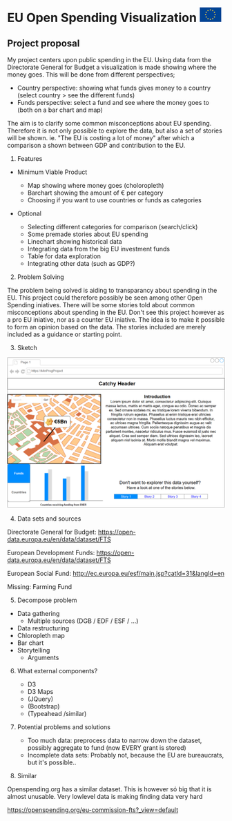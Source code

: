 # EU Open Spending Visualization ![Flag](/doc/euflag.gif)

## Project proposal
My project centers upon public spending in the EU. Using data from the Directorate General for Budget a visualization is made showing where the money goes. This will be done from different perspectives;

* Country perspective: showing what funds gives money to a country (select country > see the different funds)
* Funds perspective: select a fund and see where the money goes to (both on a bar chart and map)

The aim is to clarify some common misconceptions about EU spending. Therefore it is not only possible to explore the data, but also a set of stories will be shown. ie. "The EU is costing a lot of money" after which a comparison a shown between GDP and contribution to the EU.

1. Features
  * Minimum Viable Product
    * Map showing where money goes (choloropleth)
    * Barchart showing the amount of € per category
    * Choosing if you want to use countries or funds as categories

  * Optional
    * Selecting different categories for comparison (search/click)
    * Some premade stories about EU spending
    * Linechart showing historical data
    * Integrating data from the big EU investment funds
    * Table for data exploration
    * Integrating other data (such as GDP?)

2. Problem Solving

The problem being solved is aiding to transparancy about spending in the EU. This project could therefore possibly be seen among other Open Spending iniatives.
There will be some stories told about common misconceptions about spending in the EU. Don't see this project however as a pro EU iniative, nor as a counter EU iniative. The idea is to make it possible to form an opinion based on the data. The stories included are merely included as a guidance or starting point.


3. Sketch

![Designsketch](/doc/mockup1.png)

4. Data sets and sources

Directorate General for Budget: https://open-data.europa.eu/en/data/dataset/FTS

European Development Funds: https://open-data.europa.eu/en/data/dataset/FTS

European Social Fund: http://ec.europa.eu/esf/main.jsp?catId=31&langId=en

Missing: Farming Fund



5. Decompose problem
 * Data gathering
 	* Multiple sources (DGB / EDF / ESF / ...)
 * Data restructuring
 * Chloropleth map
 * Bar chart
 * Storytelling
 	* Arguments


6. What external components?
	* D3
	* D3 Maps
	* (JQuery)
	* (Bootstrap)
	* (Typeahead /similar)


7. Potential problems and solutions
	* Too much data: preprocess data to narrow down the dataset, possibly aggregate to fund (now EVERY grant is stored)
	* Incomplete data sets: Probably not, because the EU are bureaucrats, but it's possible..

8. Similar

Openspending.org has a similar dataset. This is however só big that it is almost unusable. Very lowlevel data is making finding data very hard

https://openspending.org/eu-commission-fts?_view=default